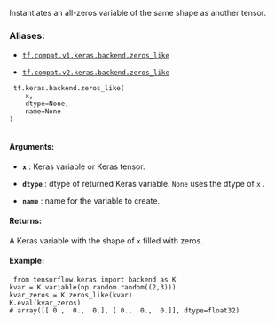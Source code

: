 Instantiates an all-zeros variable of the same shape as another tensor.



### Aliases:

- [ `tf.compat.v1.keras.backend.zeros_like` ](/api_docs/python/tf/keras/backend/zeros_like)

- [ `tf.compat.v2.keras.backend.zeros_like` ](/api_docs/python/tf/keras/backend/zeros_like)



```
 tf.keras.backend.zeros_like(
    x,
    dtype=None,
    name=None
)
 
```



#### Arguments:

- **`x`** : Keras variable or Keras tensor.

- **`dtype`** : dtype of returned Keras variable.
    `None`  uses the dtype of  `x` .

- **`name`** : name for the variable to create.



#### Returns:
A Keras variable with the shape of  `x`  filled with zeros.



#### Example:


```
 from tensorflow.keras import backend as K
kvar = K.variable(np.random.random((2,3)))
kvar_zeros = K.zeros_like(kvar)
K.eval(kvar_zeros)
# array([[ 0.,  0.,  0.], [ 0.,  0.,  0.]], dtype=float32)
 
```

